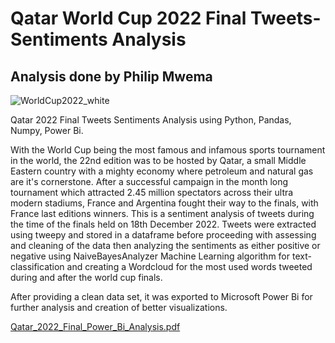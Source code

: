 # Qatar World Cup 2022 Final Tweets-Sentiments Analysis
## Analysis done by Philip Mwema

![WorldCup2022_white](https://user-images.githubusercontent.com/45120853/214845196-942f2c4e-4798-46c2-909b-5168a13b4e03.png)

Qatar 2022 Final Tweets Sentiments Analysis using Python, Pandas, Numpy, Power Bi.

With the World Cup being the most famous and infamous sports tournament in the world, the 22nd edition was to be hosted by Qatar, a small Middle Eastern country with a mighty economy where petroleum and natural gas are it's cornerstone.
After a successful campaign in the month long tournament which attracted 2.45 million spectators across their ultra modern stadiums, France and Argentina fought their way to the finals, with France last editions winners.
This is a sentiment analysis of tweets during the time of the finals held on 18th December 2022. Tweets were extracted using tweepy and stored in a dataframe before proceeding with assessing and cleaning of the data then analyzing the sentiments as either positive or negative using NaiveBayesAnalyzer Machine Learning algorithm for text-classification and creating a Wordcloud for the most used words tweeted during and after the world cup finals.

After providing a clean data set, it was exported to Microsoft Power Bi for further analysis and creation of better visualizations.

[Qatar_2022_Final_Power_Bi_Analysis.pdf](https://github.com/mwemaphil/Qatar-World-Cup-2022-Final-Tweets-Sentiments-Analysis/files/10509576/Qatar_2022_Final_Power_Bi_Analysis.pdf)
